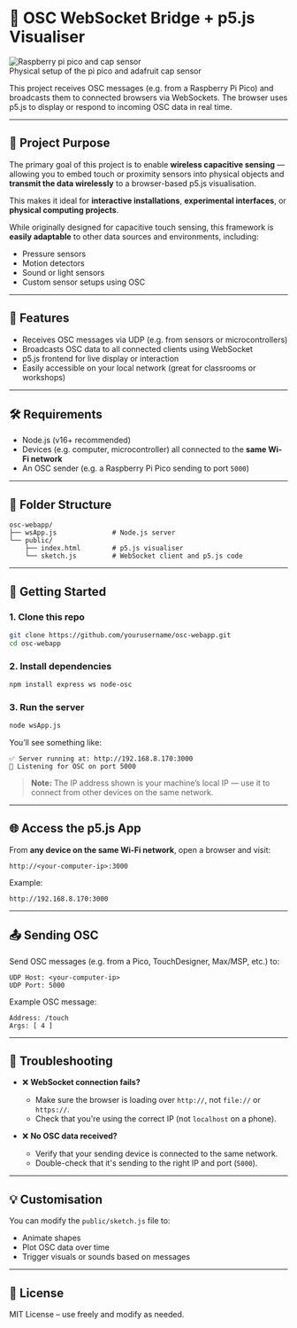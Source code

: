 # 📡 OSC WebSocket Bridge + p5.js Visualiser

![Raspberry pi pico and cap sensor](/pico_osc_cap.jpeg)              
Physical setup of the pi pico and adafruit cap sensor

This project receives OSC messages (e.g. from a Raspberry Pi Pico) and broadcasts them to connected browsers via WebSockets. The browser uses p5.js to display or respond to incoming OSC data in real time.

---

## 🎯 Project Purpose

The primary goal of this project is to enable **wireless capacitive sensing** — allowing you to embed touch or proximity sensors into physical objects and **transmit the data wirelessly** to a browser-based p5.js visualisation.

This makes it ideal for **interactive installations**, **experimental interfaces**, or **physical computing projects**.

While originally designed for capacitive touch sensing, this framework is **easily adaptable** to other data sources and environments, including:
- Pressure sensors
- Motion detectors
- Sound or light sensors
- Custom sensor setups using OSC

---

## 🧰 Features

- Receives OSC messages via UDP (e.g. from sensors or microcontrollers)
- Broadcasts OSC data to all connected clients using WebSocket
- p5.js frontend for live display or interaction
- Easily accessible on your local network (great for classrooms or workshops)

---

## 🛠️ Requirements

- Node.js (v16+ recommended)
- Devices (e.g. computer, microcontroller) all connected to the **same Wi-Fi network**
- An OSC sender (e.g. a Raspberry Pi Pico sending to port `5000`)

---

## 📁 Folder Structure

```
osc-webapp/
├── wsApp.js              # Node.js server
└── public/
    ├── index.html        # p5.js visualiser
    └── sketch.js         # WebSocket client and p5.js code
```

---

## 🚀 Getting Started

### 1. Clone this repo

```bash
git clone https://github.com/yourusername/osc-webapp.git
cd osc-webapp
```

### 2. Install dependencies

```bash
npm install express ws node-osc
```

### 3. Run the server

```bash
node wsApp.js
```

You’ll see something like:

```
✅ Server running at: http://192.168.8.170:3000
📡 Listening for OSC on port 5000
```

> **Note:** The IP address shown is your machine’s local IP — use it to connect from other devices on the same network.

---

## 🌐 Access the p5.js App

From **any device on the same Wi-Fi network**, open a browser and visit:

```
http://<your-computer-ip>:3000
```

Example:

```
http://192.168.8.170:3000
```

---

## 📤 Sending OSC

Send OSC messages (e.g. from a Pico, TouchDesigner, Max/MSP, etc.) to:

```
UDP Host: <your-computer-ip>
UDP Port: 5000
```

Example OSC message:

```
Address: /touch
Args: [ 4 ]
```

---

## 🔧 Troubleshooting

- ❌ **WebSocket connection fails?**
  - Make sure the browser is loading over `http://`, not `file://` or `https://`.
  - Check that you're using the correct IP (not `localhost` on a phone).

- ❌ **No OSC data received?**
  - Verify that your sending device is connected to the same network.
  - Double-check that it's sending to the right IP and port (`5000`).

---

## 💡 Customisation

You can modify the `public/sketch.js` file to:
- Animate shapes
- Plot OSC data over time
- Trigger visuals or sounds based on messages

---

## 📄 License

MIT License – use freely and modify as needed.

